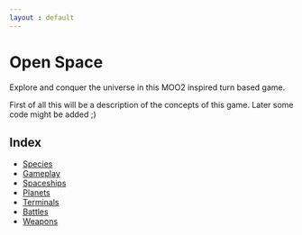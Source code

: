 ```yaml
---
layout : default
---
```


# Open Space

Explore and conquer the universe in this MOO2 inspired turn based game.

First of all this will be a description of the concepts of this game.
Later some code might be added ;)

## Index
- <a href="species.html">Species</a>
- <a href="gameplay.html">Gameplay</a>
- <a href="spaceships.html">Spaceships</a>
- <a href="planets.html">Planets</a>
- <a href="terminals.html">Terminals</a>
- <a href="battles.html">Battles</a>
- <a href="weapons.html">Weapons</a>